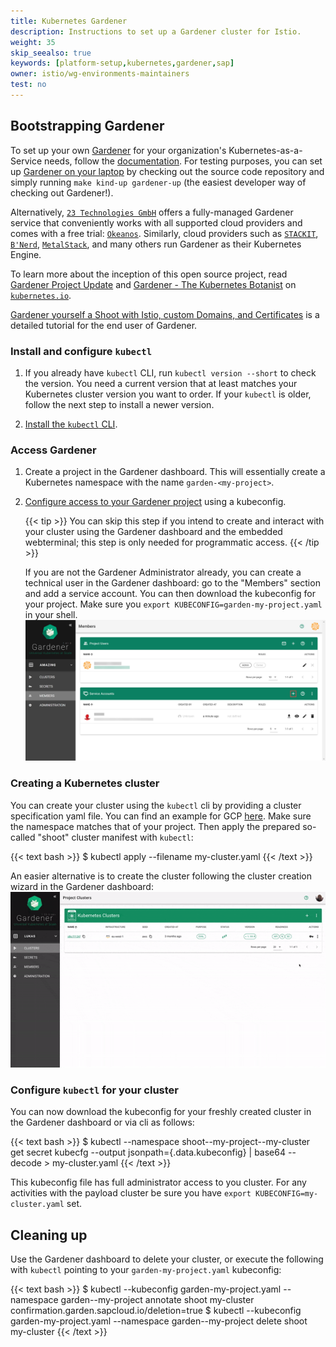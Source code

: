 ```yaml
---
title: Kubernetes Gardener
description: Instructions to set up a Gardener cluster for Istio.
weight: 35
skip_seealso: true
keywords: [platform-setup,kubernetes,gardener,sap]
owner: istio/wg-environments-maintainers
test: no
---
```


## Bootstrapping Gardener

To set up your own [Gardener](https://gardener.cloud) for your organization's Kubernetes-as-a-Service needs, follow the
[documentation](https://github.com/gardener/gardener/blob/master/docs/README.md).
For testing purposes, you can set up [Gardener on your laptop](https://github.com/gardener/gardener/blob/master/docs/development/getting_started_locally.md) by checking out the source code repository and simply running `make kind-up gardener-up` (the easiest developer way of checking out Gardener!).

Alternatively, [`23 Technologies GmbH`](https://23technologies.cloud/) offers a fully-managed Gardener service that conveniently works with all supported cloud providers and comes with a free trial: [`Okeanos`](https://okeanos.dev/). Similarly, cloud providers such as [`STACKIT`](https://stackit.de/), [`B'Nerd`](https://bnerd.com/), [`MetalStack`](https://metalstack.cloud/), and many others run Gardener as their Kubernetes Engine.

To learn more about the inception of this open source project, read [Gardener Project Update](https://kubernetes.io/blog/2019/12/02/gardener-project-update/) and [Gardener - The Kubernetes Botanist](https://kubernetes.io/blog/2018/05/17/gardener/) on [`kubernetes.io`](https://kubernetes.io/blog).

[Gardener yourself a Shoot with Istio, custom Domains, and Certificates](https://gardener.cloud/docs/extensions/others/gardener-extension-shoot-cert-service/tutorials/tutorial-custom-domain-with-istio/) is a detailed tutorial for the end user of Gardener.

### Install and configure `kubectl`

1.  If you already have `kubectl` CLI, run `kubectl version --short` to check
    the version. You need a current version that at least matches your Kubernetes
    cluster version you want to order. If your `kubectl` is older, follow the
    next step to install a newer version.

1.  [Install the `kubectl` CLI](https://kubernetes.io/docs/tasks/tools/).

### Access Gardener

1.  Create a project in the Gardener dashboard. This will essentially create a
    Kubernetes namespace with the name `garden-<my-project>`.

1.  [Configure access to your Gardener project](https://gardener.cloud/docs/dashboard/usage/gardener-api/)
    using a kubeconfig.

    {{< tip >}}
    You can skip this step if you intend to create and interact with your cluster using the Gardener dashboard and the embedded webterminal; this step is only needed for programmatic access.
    {{< /tip >}}

    If you are not the Gardener Administrator already, you can create a technical user in the Gardener dashboard:
    go to the "Members" section and add a service account. You can then download the kubeconfig for your project.
    Make sure you `export KUBECONFIG=garden-my-project.yaml` in your shell.
    ![Download kubeconfig for Gardener](https://raw.githubusercontent.com/gardener/dashboard/master/docs/images/01-add-service-account.png "downloading the kubeconfig using a service account")

### Creating a Kubernetes cluster

You can create your cluster using the `kubectl` cli by providing a cluster
specification yaml file. You can find an example for GCP
[here](https://github.com/gardener/gardener/blob/master/example/90-shoot.yaml).
Make sure the namespace matches that of your project. Then apply the
prepared so-called "shoot" cluster manifest with `kubectl`:

{{< text bash >}}
$ kubectl apply --filename my-cluster.yaml
{{< /text >}}

An easier alternative is to create the cluster following the cluster creation
wizard in the Gardener dashboard:
![shoot creation](https://raw.githubusercontent.com/gardener/dashboard/master/docs/images/dashboard-demo.gif "shoot creation via the dashboard")

### Configure `kubectl` for your cluster

You can now download the kubeconfig for your freshly created cluster in the
Gardener dashboard or via cli as follows:

{{< text bash >}}
$ kubectl --namespace shoot--my-project--my-cluster get secret kubecfg --output jsonpath={.data.kubeconfig} | base64 --decode > my-cluster.yaml
{{< /text >}}

This kubeconfig file has full administrator access to you cluster.
For any activities with the payload cluster be sure you have `export KUBECONFIG=my-cluster.yaml` set.

## Cleaning up

Use the Gardener dashboard to delete your cluster, or execute the following with
`kubectl` pointing to your `garden-my-project.yaml` kubeconfig:

{{< text bash >}}
$ kubectl --kubeconfig garden-my-project.yaml --namespace garden--my-project annotate shoot my-cluster confirmation.garden.sapcloud.io/deletion=true
$ kubectl --kubeconfig garden-my-project.yaml --namespace garden--my-project delete shoot my-cluster
{{< /text >}}
